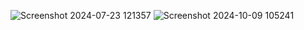 ![Screenshot 2024-07-23 121357](https://github.com/user-attachments/assets/51ed2c8d-0490-421a-a420-d21f1d7c9d86)
![Screenshot 2024-10-09 105241](https://github.com/user-attachments/assets/336b47e0-636a-4a60-b4b5-37ad69478f37)
